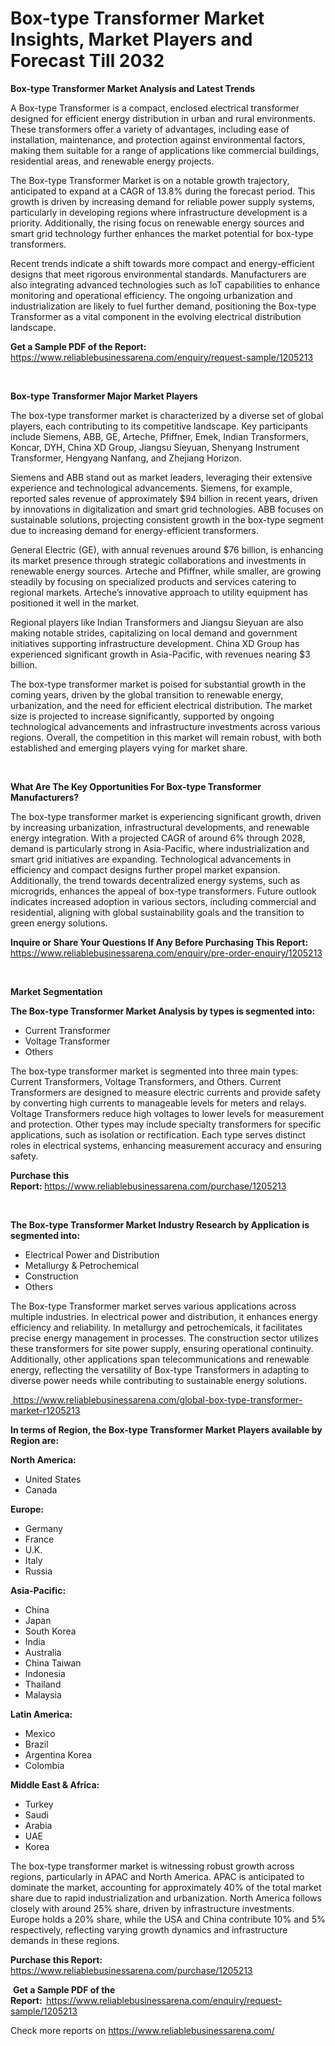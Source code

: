 <p><h1>Box-type Transformer Market Insights, Market Players and Forecast Till 2032</h1></p><p><strong>Box-type Transformer Market Analysis and Latest Trends</strong></p>
<p><p>A Box-type Transformer is a compact, enclosed electrical transformer designed for efficient energy distribution in urban and rural environments. These transformers offer a variety of advantages, including ease of installation, maintenance, and protection against environmental factors, making them suitable for a range of applications like commercial buildings, residential areas, and renewable energy projects.</p><p>The Box-type Transformer Market is on a notable growth trajectory, anticipated to expand at a CAGR of 13.8% during the forecast period. This growth is driven by increasing demand for reliable power supply systems, particularly in developing regions where infrastructure development is a priority. Additionally, the rising focus on renewable energy sources and smart grid technology further enhances the market potential for box-type transformers.</p><p>Recent trends indicate a shift towards more compact and energy-efficient designs that meet rigorous environmental standards. Manufacturers are also integrating advanced technologies such as IoT capabilities to enhance monitoring and operational efficiency. The ongoing urbanization and industrialization are likely to fuel further demand, positioning the Box-type Transformer as a vital component in the evolving electrical distribution landscape.</p></p>
<p><strong>Get a Sample PDF of the Report:&nbsp;</strong> <a href="https://www.reliablebusinessarena.com/enquiry/request-sample/1205213?utm_campaign=3015&utm_medium=2&utm_source=Github&utm_content=ia&utm_term=12042025&utm_id=box-type-transformer">https://www.reliablebusinessarena.com/enquiry/request-sample/1205213</a></p>
<p>&nbsp;</p>
<p><strong>Box-type Transformer Major Market Players</strong></p>
<p><p>The box-type transformer market is characterized by a diverse set of global players, each contributing to its competitive landscape. Key participants include Siemens, ABB, GE, Arteche, Pfiffner, Emek, Indian Transformers, Koncar, DYH, China XD Group, Jiangsu Sieyuan, Shenyang Instrument Transformer, Hengyang Nanfang, and Zhejiang Horizon.</p><p>Siemens and ABB stand out as market leaders, leveraging their extensive experience and technological advancements. Siemens, for example, reported sales revenue of approximately $94 billion in recent years, driven by innovations in digitalization and smart grid technologies. ABB focuses on sustainable solutions, projecting consistent growth in the box-type segment due to increasing demand for energy-efficient transformers.</p><p>General Electric (GE), with annual revenues around $76 billion, is enhancing its market presence through strategic collaborations and investments in renewable energy sources. Arteche and Pfiffner, while smaller, are growing steadily by focusing on specialized products and services catering to regional markets. Arteche’s innovative approach to utility equipment has positioned it well in the market.</p><p>Regional players like Indian Transformers and Jiangsu Sieyuan are also making notable strides, capitalizing on local demand and government initiatives supporting infrastructure development. China XD Group has experienced significant growth in Asia-Pacific, with revenues nearing $3 billion.</p><p>The box-type transformer market is poised for substantial growth in the coming years, driven by the global transition to renewable energy, urbanization, and the need for efficient electrical distribution. The market size is projected to increase significantly, supported by ongoing technological advancements and infrastructure investments across various regions. Overall, the competition in this market will remain robust, with both established and emerging players vying for market share.</p></p>
<p>&nbsp;</p>
<p><strong>What Are The Key Opportunities For Box-type Transformer Manufacturers?</strong></p>
<p><p>The box-type transformer market is experiencing significant growth, driven by increasing urbanization, infrastructural developments, and renewable energy integration. With a projected CAGR of around 6% through 2028, demand is particularly strong in Asia-Pacific, where industrialization and smart grid initiatives are expanding. Technological advancements in efficiency and compact designs further propel market expansion. Additionally, the trend towards decentralized energy systems, such as microgrids, enhances the appeal of box-type transformers. Future outlook indicates increased adoption in various sectors, including commercial and residential, aligning with global sustainability goals and the transition to green energy solutions.</p></p>
<p><strong>Inquire or Share Your Questions If Any Before Purchasing This Report:</strong> <a href="https://www.reliablebusinessarena.com/enquiry/pre-order-enquiry/1205213?utm_campaign=3015&utm_medium=2&utm_source=Github&utm_content=ia&utm_term=12042025&utm_id=box-type-transformer">https://www.reliablebusinessarena.com/enquiry/pre-order-enquiry/1205213</a></p>
<p>&nbsp;</p>
<p><strong>Market Segmentation</strong></p>
<p><strong>The Box-type Transformer Market Analysis by types is segmented into:</strong></p>
<p><ul><li>Current Transformer</li><li>Voltage Transformer</li><li>Others</li></ul></p>
<p><p>The box-type transformer market is segmented into three main types: Current Transformers, Voltage Transformers, and Others. Current Transformers are designed to measure electric currents and provide safety by converting high currents to manageable levels for meters and relays. Voltage Transformers reduce high voltages to lower levels for measurement and protection. Other types may include specialty transformers for specific applications, such as isolation or rectification. Each type serves distinct roles in electrical systems, enhancing measurement accuracy and ensuring safety.</p></p>
<p><strong>Purchase this Report:&nbsp;</strong><a href="https://www.reliablebusinessarena.com/purchase/1205213?utm_campaign=3015&utm_medium=2&utm_source=Github&utm_content=ia&utm_term=12042025&utm_id=box-type-transformer">https://www.reliablebusinessarena.com/purchase/1205213</a></p>
<p>&nbsp;</p>
<p><strong>The Box-type Transformer Market Industry Research by Application is segmented into:</strong></p>
<p><ul><li>Electrical Power and Distribution</li><li>Metallurgy & Petrochemical</li><li>Construction</li><li>Others</li></ul></p>
<p><p>The Box-type Transformer market serves various applications across multiple industries. In electrical power and distribution, it enhances energy efficiency and reliability. In metallurgy and petrochemicals, it facilitates precise energy management in processes. The construction sector utilizes these transformers for site power supply, ensuring operational continuity. Additionally, other applications span telecommunications and renewable energy, reflecting the versatility of Box-type Transformers in adapting to diverse power needs while contributing to sustainable energy solutions.</p></p>
<p><a href="https://www.reliablebusinessarena.com/global-box-type-transformer-market-r1205213?utm_campaign=3015&utm_medium=2&utm_source=Github&utm_content=ia&utm_term=12042025&utm_id=box-type-transformer">&nbsp;https://www.reliablebusinessarena.com/global-box-type-transformer-market-r1205213</a></p>
<p><strong>In terms of Region, the Box-type Transformer Market Players available by Region are:</strong></p>
<p>
    <p> <strong> North America: </strong>
        <ul>
            <li>United States</li>
            <li>Canada</li>
        </ul>
        </p> 
    <p> <strong> Europe: </strong>
        <ul>
            <li>Germany</li>
            <li>France</li>
            <li>U.K.</li>
            <li>Italy</li>
            <li>Russia</li>
        </ul>
        </p> 
    <p> <strong> Asia-Pacific: </strong>
        <ul>
            <li>China</li>
            <li>Japan</li>
            <li>South Korea</li>
            <li>India</li>
            <li>Australia</li>
            <li>China Taiwan</li>
            <li>Indonesia</li>
            <li>Thailand</li>
            <li>Malaysia</li>
        </ul>
        </p> 
    <p> <strong> Latin America: </strong>
        <ul>
            <li>Mexico</li>
            <li>Brazil</li>
            <li>Argentina Korea</li>
            <li>Colombia</li>
        </ul>
        </p> 
    <p> <strong> Middle East & Africa: </strong>
        <ul>
            <li>Turkey</li>
            <li>Saudi</li>
            <li>Arabia</li>
            <li>UAE</li>
            <li>Korea</li>
        </ul>
    </p>
    </p>
<p><p>The box-type transformer market is witnessing robust growth across regions, particularly in APAC and North America. APAC is anticipated to dominate the market, accounting for approximately 40% of the total market share due to rapid industrialization and urbanization. North America follows closely with around 25% share, driven by infrastructure investments. Europe holds a 20% share, while the USA and China contribute 10% and 5% respectively, reflecting varying growth dynamics and infrastructure demands in these regions.</p></p>
<p><strong>Purchase this Report: </strong><a href="https://www.reliablebusinessarena.com/purchase/1205213?utm_campaign=3015&utm_medium=2&utm_source=Github&utm_content=ia&utm_term=12042025&utm_id=box-type-transformer">https://www.reliablebusinessarena.com/purchase/1205213</a></p>
<p>&nbsp;<strong>Get a Sample PDF of the Report:&nbsp;&nbsp;</strong><a href="https://www.reliablebusinessarena.com/enquiry/request-sample/1205213?utm_campaign=3015&utm_medium=2&utm_source=Github&utm_content=ia&utm_term=12042025&utm_id=box-type-transformer">https://www.reliablebusinessarena.com/enquiry/request-sample/1205213</a></p>
<p><strong></strong></p>
<p>Check more reports on <a href="https://www.reliablebusinessarena.com/?utm_campaign=3015&utm_medium=2&utm_source=Github&utm_content=ia&utm_term=12042025&utm_id=box-type-transformer">https://www.reliablebusinessarena.com/</a></p>